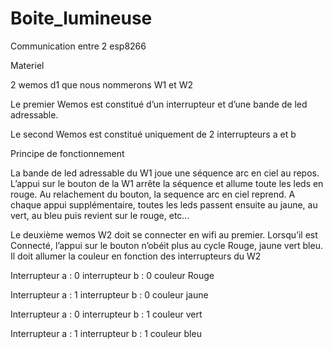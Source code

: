 # Boite_lumineuse
Communication entre 2 esp8266 

Materiel

2 wemos d1 que nous nommerons W1 et W2

Le premier Wemos est constitué d’un interrupteur et d’une bande de led adressable.

Le second Wemos est constitué uniquement de 2 interrupteurs a et b



Principe de fonctionnement 

La bande de led adressable du W1 joue une séquence arc en ciel au repos.
L’appui sur le bouton de la W1 arrête la séquence et allume toute les leds en rouge.
Au relachement du bouton, la sequence arc en ciel reprend.
A chaque appui supplémentaire, toutes les leds passent ensuite au jaune, au vert, au bleu puis revient sur le rouge, etc…

Le deuxième wemos W2 doit se connecter en wifi au premier.
Lorsqu’il est Connecté, l’appui sur le bouton n’obéit plus au cycle Rouge, jaune vert bleu.
Il doit allumer la couleur en fonction des interrupteurs du W2

Interrupteur a : 0 interrupteur b : 0 couleur Rouge

Interrupteur a : 1 interrupteur b : 0 couleur jaune

Interrupteur a : 0 interrupteur b : 1 couleur vert

Interrupteur a : 1 interrupteur b : 1 couleur bleu
